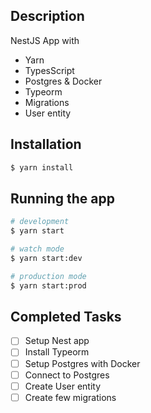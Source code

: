 ## Description
NestJS App with 
- Yarn
- TypesScript
- Postgres & Docker
- Typeorm
- Migrations
- User entity

## Installation

```bash
$ yarn install
```

## Running the app

```bash
# development
$ yarn start

# watch mode
$ yarn start:dev

# production mode
$ yarn start:prod
```

## Completed Tasks
- [ ] Setup Nest app
- [ ] Install Typeorm
- [ ] Setup Postgres with Docker
- [ ] Connect to Postgres
- [ ] Create User entity
- [ ] Create few migrations
